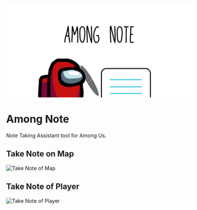 <p align="center">
    <a href="https://among-note.vercel.app/" alt="Among Note Website link"><img src="public/images/twitter-card.png" width="800"></a>
</p>

# Among Note

Note Taking Assistant tool for Among Us.

## Take Note on Map

<img width="689" alt="Take Note of Map" src="https://user-images.githubusercontent.com/6936373/103498770-2ef18b80-4e89-11eb-8464-e57942ae9243.png">


## Take Note of Player

<img width="679" alt="Take Note of Player" src="https://user-images.githubusercontent.com/6936373/103498774-32851280-4e89-11eb-99ec-8a03a8bf2da1.png">


